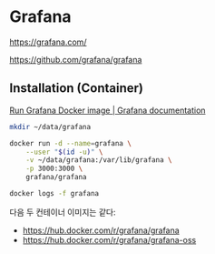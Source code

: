# Grafana

<https://grafana.com/>

<https://github.com/grafana/grafana>

## Installation (Container)

[Run Grafana Docker image | Grafana documentation](https://grafana.com/docs/grafana/latest/setup-grafana/installation/docker/)

```bash
mkdir ~/data/grafana

docker run -d --name=grafana \
    --user "$(id -u)" \
    -v ~/data/grafana:/var/lib/grafana \
    -p 3000:3000 \
    grafana/grafana

docker logs -f grafana
```

다음 두 컨테이너 이미지는 같다:
- https://hub.docker.com/r/grafana/grafana
- https://hub.docker.com/r/grafana/grafana-oss

